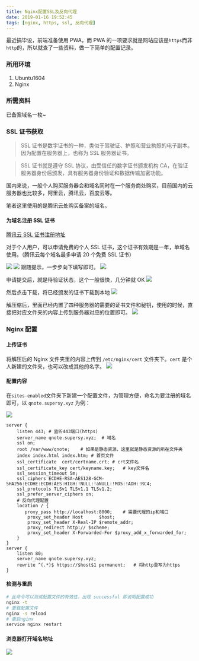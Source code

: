 ```yaml
---
title: Nginx配置SSL及反向代理
date: 2019-01-16 19:52:45
tags: [nginx, https, ssl, 反向代理]
---
```


最近搞毕设，前端准备使用 PWA，而 PWA 的一项要求就是网站应该是`https`而非`http`的，所以就查了一些资料，做一下简单的配置记录。

<!--more-->

### 所用环境

1. Ubuntu1604
2. Nginx

### 所需资料

已备案域名一枚~

### SSL 证书获取

> SSL 证书是数字证书的一种，类似于驾驶证、护照和营业执照的电子副本。因为配置在服务器上，也称为 SSL 服务器证书。

> SSL 证书就是遵守 SSL 协议，由受信任的数字证书颁发机构 CA，在验证服务器身份后颁发，具有服务器身份验证和数据传输加密功能。

国内来说，一般个人购买服务器会和域名同时在一个服务商处购买，目前国内的云服务器也比较多，阿里云，腾讯云，百度云等。

笔者这里使用的是腾讯云处购买备案的域名。

#### 为域名注册 SSL 证书

[腾讯云 SSL 证书注册地址](https://cloud.tencent.com/product/ssl?from=qcloudHpHeaderSsl)

对于个人用户，可以申请免费的个人 SSL 证书，这个证书有效期是一年，单域名使用。（腾讯云每个域名最多申请 20 个免费 SSL 证书）

![](https://ws1.sinaimg.cn/large/0064OUUqly1fz8nck37zuj31150fmn0m.jpg)
![](https://ws1.sinaimg.cn/large/0064OUUqly1fz8nd746ggj30zo0kz0uo.jpg)
跟随提示，一步步向下填写即可。
![](https://ws1.sinaimg.cn/large/0064OUUqly1fz8ne8b29hj30hl0ijmyf.jpg)

申请提交后，就是待验证状态，这个一般很快，几分钟就 OK
![](https://ws1.sinaimg.cn/large/0064OUUqly1fz8nfhcknfj317p02c748.jpg)

然后点击下载，将已经颁发的证书下载到本地
![](https://ws1.sinaimg.cn/large/0064OUUqly1fz8ngpf7gej317502jglk.jpg)

解压缩后，里面已经内置了四种服务器的需要的证书文件和秘钥，使用的时候，直接把对应文件夹的内容上传到服务器对应的位置即可。
![](https://ws1.sinaimg.cn/large/0064OUUqly1fz8ngzwefqj30px04rglu.jpg)

### Nginx 配置

#### 上传证书

将解压后的 Nginx 文件夹里的内容上传到 `/etc/nginx/cert` 文件夹下。`cert` 是个人新建的文件夹，也可以改成其他的名字。
![](https://ws1.sinaimg.cn/large/0064OUUqly1fz8nmc4vsmj30je043t8v.jpg)

#### 配置内容

在`sites-enabled`文件夹下新建一个配置文件，为管理方便，命名为要注册的域名即可，以 `qnote.supersy.xyz` 为例：

![](https://ws1.sinaimg.cn/large/0064OUUqly1fz8noeq3euj30ho03ct8p.jpg)

```
server {
    listen 443; # 监听443端口(https)
    server_name qnote.supersy.xyz;  # 域名
    ssl on;
    root /var/www/qnote;    # 如果是静态资源，这里就是静态资源的所在文件夹
    index index.html index.htm; # 首页文件
    ssl_certificate  cert/certname.crt; # crt文件名
    ssl_certificate_key cert/keyname.key;   # key文件名
    ssl_session_timeout 5m;
    ssl_ciphers ECDHE-RSA-AES128-GCM-SHA256:ECDHE:ECDH:AES:HIGH:!NULL:!aNULL:!MD5:!ADH:!RC4;
    ssl_protocols TLSv1 TLSv1.1 TLSv1.2;
    ssl_prefer_server_ciphers on;
    # 反向代理配置
    location / {
       proxy_pass http://localhost:8000;    # 需要代理的ip和端口
        proxy_set_header Host      $host;
        proxy_set_header X-Real-IP $remote_addr;
        proxy_redirect http:// $scheme;
        proxy_set_header X-Forwarded-For $proxy_add_x_forwarded_for;
    }
}
server {
    listen 80;
    server_name qnote.supersy.xyz;
    rewrite ^(.*)$ https://$host$1 permanent;   # 将http重写为https
}
```

#### 检测与重启

```bash
# 此命令可以测试配置文件的有效性，出现 successful 即说明配置成功
nginx -t
# 重载配置文件
nginx -s reload
# 重启nginx
service nginx restart
```

#### 浏览器打开域名地址

![](https://ws1.sinaimg.cn/large/0064OUUqly1fz8nx60pupj30ey01b3yc.jpg)
